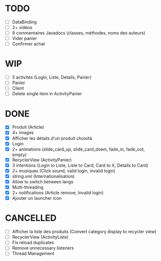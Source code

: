 # TODO
- [ ] DataBinding
- [ ] 2+ vidéos
- [ ] 8 commentaires Javadocs (classes, méthodes, noms des auteurs)
- [ ] Vider panier
- [ ] Confirmer achat
# WIP
- [ ] 5 activités (Login, Liste, Details, Panier)
- [ ] Panier
- [ ] Client
- [ ] Delete single item in ActivityPanier
# DONE
- [x] Produit (Article)
- [x] 4+ images
- [x] Afficher les détails d'un produit choisità
- [x] Login
- [x] 2+ animations (slide_card_up, slide_card_down, fade_in, fade_out, empty)
- [x] RecyclerView (ActivityPanier)
- [x] 3 intentions (Login to Liste, Liste to Card, Card to X, Details to Card)
- [x] 2+ musiques (Click sound, valid login, invalid login)
- [x] string.xml (Internationalisation)
- [x] Allow to switch between langs
- [x] Multi-threading
- [x] 2+ notifications (Article remove, Invalid login)
- [x] Ajouter un launcher icon
# CANCELLED
- [ ] Afficher la liste des produits (Convert category display to recycler view)
- [ ] RecyclerView (ActivityListe)
- [ ] Fix reload duplicates
- [ ] Remove unnecessary listeners
- [ ] Thread Management
